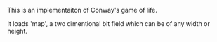 This is an implementaiton of Conway's game of life.

It loads 'map', a two dimentional bit field which can be of any width or height.
